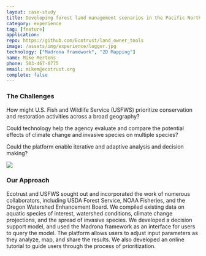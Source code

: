 ```yaml
---
layout: case-study
title: Developing forest land management scenarios in the Pacific Northwest
category: experience
tag: [feature]
application:
repo: https://github.com/Ecotrust/land_owner_tools
image: /assets/img/experience/logger.jpg
technology: ["Madrona framework", "2D Mapping"]
name: Mike Mertens
phone: 503-467-0775
email: mikem@ecotrust.org
complete: false
---
```

<div class="row">
	<div class="span4">
		<h3>The Challenges</h3>
		<p>How might U.S. Fish and Wildlife Service (USFWS) prioritize conservation and restoration activities across a broad geography?</p>
		<p>Could technology help the agency evaluate and compare the potential effects of climate change and invasive species on multiple species?</p>
		<p>Could the platform enable iterative and adaptive analysis and decision making?</p>
	</div>
	<div class="span4">
		<a href="{{ page.application }}"><img class="thumbnail" src="{{ BASE_PATH }}{{ page.image }}"/></a>
	</div>
</div>
<h3>Our Approach</h3>
<p>Ecotrust and USFWS sought out and incorporated the work of numerous collaborators, including USDA Forest Service, NOAA Fisheries, and the Oregon Watershed Enhancement Board. We compiled existing data on aquatic species of interest, watershed conditions, climate change projections, and the spread of invasive species. We developed a decision support model, and used the Madrona framework as an interface for users to query the model. The platform allows users to adjust input parameters as they analyze, map, and share the results. We also developed an online tutorial to guide users through the process of prioritization.</p>